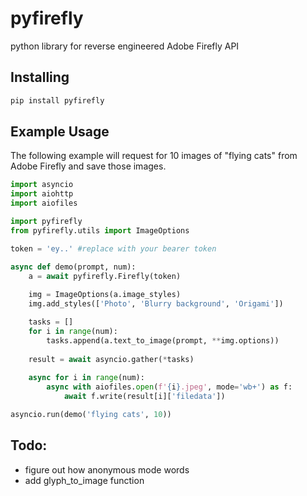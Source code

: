 # pyfirefly
python library for reverse engineered Adobe Firefly API

## Installing
```sh
pip install pyfirefly
```

## Example Usage
The following example will request for 10 images of "flying cats" from Adobe Firefly and save those images.
```py
import asyncio
import aiohttp
import aiofiles

import pyfirefly
from pyfirefly.utils import ImageOptions

token = 'ey..' #replace with your bearer token

async def demo(prompt, num):
	a = await pyfirefly.Firefly(token)
  
	img = ImageOptions(a.image_styles)
	img.add_styles(['Photo', 'Blurry background', 'Origami'])

	tasks = []
	for i in range(num):
		tasks.append(a.text_to_image(prompt, **img.options))
 
	result = await asyncio.gather(*tasks)
  
	async for i in range(num):
		async with aiofiles.open(f'{i}.jpeg', mode='wb+') as f:
			await f.write(result[i]['filedata'])

asyncio.run(demo('flying cats', 10))
```

## Todo:
- figure out how anonymous mode words
- add glyph_to_image function
